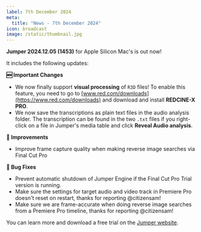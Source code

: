 ```yaml
---
label: 7th December 2024
meta:
  title: "News - 7th December 2024"
icon: broadcast
image: /static/thumbnail.jpg
---
```


**Jumper 2024.12.05 (1453)** for Apple Silicon Mac's is out now!

It includes the following updates:

**🆕 Important Changes**
- We now finally support **visual processing** of `R3D` files! To enable this feature, you need to go to [www.red.com/downloads](https://www.red.com/downloads) and download and install **REDCINE-X PRO**.
- We now save the transcriptions as plain text files in the audio analysis folder. The transcription can be found in the two `.txt` files if you right-click on a file in Jumper's media table and click **Reveal Audio analysis**.

**🔨 Improvements**
- Improve frame capture quality when making reverse image searches via Final Cut Pro

**🐞 Bug Fixes**
- Prevent automatic shutdown of Jumper Engine if the Final Cut Pro Trial version is running.
- Make sure the settings for target audio and video track in Premiere Pro doesn't reset on restart, thanks for reporting @citizensam!
- Make sure we are frame-accurate when doing reverse image searches from a Premiere Pro timeline, thanks for reporting @citizensam!

You can learn more and download a free trial on the [Jumper website](https://getjumper.io/?ref=fcpcafe).